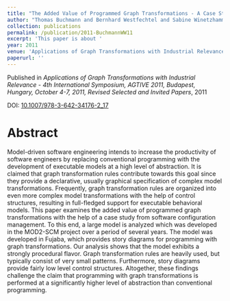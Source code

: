 ```yaml
---
title: "The Added Value of Programmed Graph Transformations - A Case Study from Software Configuration Management"
author: "Thomas Buchmann and Bernhard Westfechtel and Sabine Winetzhammer"
collection: publications
permalink: /publication/2011-BuchmannWW11
excerpt: 'This paper is about '
year: 2011
venue: 'Applications of Graph Transformations with Industrial Relevance - 4th International Symposium, AGTIVE 2011, Budapest, Hungary, October 4-7, 2011, Revised Selected and Invited Papers'
paperurl: ''
---
```


Published in *Applications of Graph Transformations with Industrial Relevance - 4th International Symposium, AGTIVE 2011, Budapest, Hungary, October 4-7, 2011, Revised Selected and Invited Papers*, 2011

DOI: [10.1007/978-3-642-34176-2_17](https://doi.org/10.1007/978-3-642-34176-2_17)

Abstract
=====

Model-driven software engineering intends to increase the productivity of software engineers by replacing conventional programming with the development of executable models at a high level of abstraction. It is claimed that graph transformation rules contribute towards this goal since they provide a declarative, usually graphical specification of complex model transformations. Frequently, graph transformation rules are organized into even more complex model transformations with the help of control structures, resulting in full-fledged support for executable behavioral models. This paper examines the added value of programmed graph transformations with the help of a case study from software configuration management. To this end, a large model is analyzed which was developed in the MOD2-SCM project over a period of several years. The model was developed in Fujaba, which provides story diagrams for programming with graph transformations. Our analysis shows that the model exhibits a strongly procedural flavor. Graph transformation rules are heavily used, but typically consist of very small patterns. Furthermore, story diagrams provide fairly low level control structures. Altogether, these findings challenge the claim that programming with graph transformations is performed at a significantly higher level of abstraction than conventional programming.